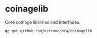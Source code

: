 # coinagelib

Core coinage libraries and interfaces.

```
go get github.com/astromechza/coinagelib
```
